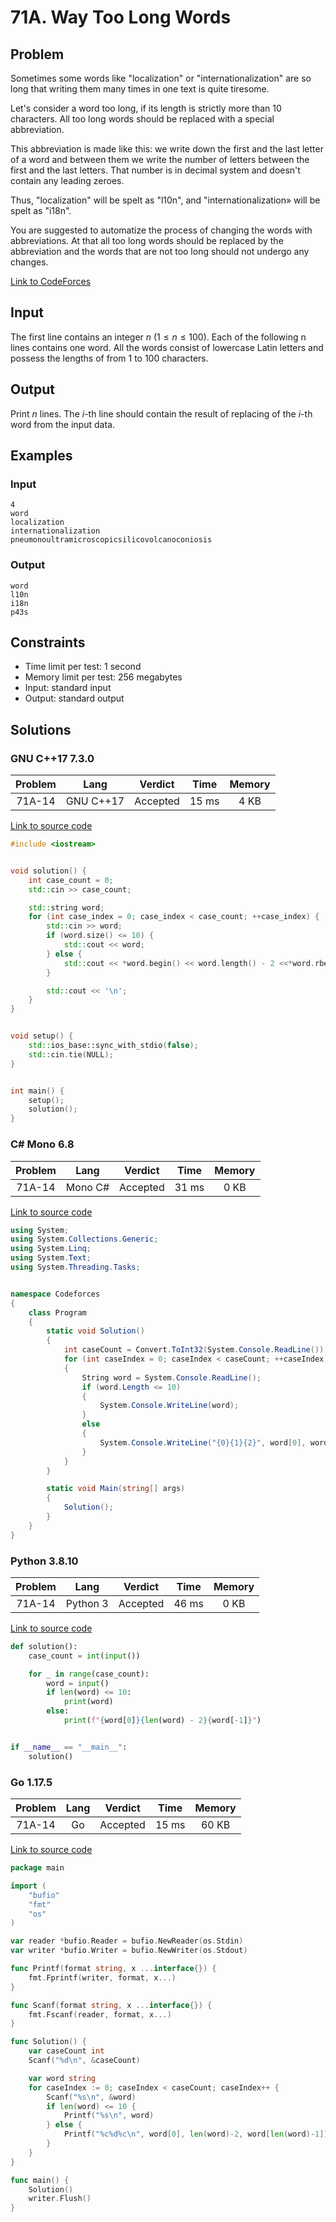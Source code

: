 # 71A. Way Too Long Words

## Problem

Sometimes some words like "localization" or "internationalization" are so long that writing them many times in one text is quite tiresome.

Let's consider a word too long, if its length is strictly more than 10 characters. All too long words should be replaced with a special abbreviation.

This abbreviation is made like this: we write down the first and the last letter of a word and between them we write the number of letters between the first and the last letters. That number is in decimal system and doesn't contain any leading zeroes.

Thus, "localization" will be spelt as "l10n", and "internationalization» will be spelt as "i18n".

You are suggested to automatize the process of changing the words with abbreviations. At that all too long words should be replaced by the abbreviation and the words that are not too long should not undergo any changes.

[Link to CodeForces](https://codeforces.com/problemset/problem/71/A)

## Input

The first line contains an integer $n$ ($1 \leq n \leq 100$). Each of the following n lines contains one word. All the words consist of lowercase Latin letters and possess the lengths of from 1 to 100 characters.

## Output

Print $n$ lines. The $i$-th line should contain the result of replacing of the $i$-th word from the input data.


## Examples

### Input

```
4
word
localization
internationalization
pneumonoultramicroscopicsilicovolcanoconiosis
```

### Output

```
word
l10n
i18n
p43s
```

## Constraints

  - Time limit per test: 1 second
  - Memory limit per test: 256 megabytes
  - Input: standard input
  - Output: standard output

## Solutions

### GNU C++17 7.3.0

| Problem |    Lang   |  Verdict | Time  | Memory |
|:-------:|:---------:|:--------:|:-----:|:------:|
|  71A-14 | GNU C++17 | Accepted | 15 ms |  4 KB  |

[Link to source code](solution.cpp)

```c++
#include <iostream>


void solution() {
    int case_count = 0;
    std::cin >> case_count;

    std::string word;
    for (int case_index = 0; case_index < case_count; ++case_index) {
        std::cin >> word;
        if (word.size() <= 10) {
            std::cout << word;
        } else {
            std::cout << *word.begin() << word.length() - 2 <<*word.rbegin();
        }

        std::cout << '\n';
    }
}


void setup() {
    std::ios_base::sync_with_stdio(false);
    std::cin.tie(NULL);
}


int main() {
    setup();
    solution();
}
```

### C# Mono 6.8

| Problem |    Lang   |  Verdict | Time  | Memory |
|:-------:|:---------:|:--------:|:-----:|:------:|
|  71A-14 |  Mono C#  | Accepted | 31 ms |  0 KB  |

[Link to source code](solution.cs)

```c#
using System;
using System.Collections.Generic;
using System.Linq;
using System.Text;
using System.Threading.Tasks;


namespace Codeforces
{
    class Program
    {
        static void Solution()
        {
            int caseCount = Convert.ToInt32(System.Console.ReadLine());
            for (int caseIndex = 0; caseIndex < caseCount; ++caseIndex)
            {
                String word = System.Console.ReadLine();
                if (word.Length <= 10)
                {
                    System.Console.WriteLine(word);
                }
                else
                {
                    System.Console.WriteLine("{0}{1}{2}", word[0], word.Length - 2, word[word.Length - 1]);
                }
            }
        }

        static void Main(string[] args)
        {
            Solution();
        }
    }
}
```

### Python 3.8.10

| Problem |    Lang   |  Verdict | Time  | Memory |
|:-------:|:---------:|:--------:|:-----:|:------:|
|  71A-14 |  Python 3 | Accepted | 46 ms |  0 KB  |

[Link to source code](solution.py)

```python
def solution():
	case_count = int(input())

	for _ in range(case_count):
		word = input()
		if len(word) <= 10:
			print(word)
		else:
			print(f"{word[0]}{len(word) - 2}{word[-1]}")


if __name__ == "__main__":
	solution()
```

### Go 1.17.5

| Problem |    Lang   |  Verdict | Time  | Memory |
|:-------:|:---------:|:--------:|:-----:|:------:|
|  71A-14 |    Go     | Accepted | 15 ms | 60 KB  |

[Link to source code](solution.go)

```go
package main

import (
	"bufio"
	"fmt"
	"os"
)

var reader *bufio.Reader = bufio.NewReader(os.Stdin)
var writer *bufio.Writer = bufio.NewWriter(os.Stdout)

func Printf(format string, x ...interface{}) {
	fmt.Fprintf(writer, format, x...)
}

func Scanf(format string, x ...interface{}) {
	fmt.Fscanf(reader, format, x...)
}

func Solution() {
	var caseCount int
	Scanf("%d\n", &caseCount)

	var word string
	for caseIndex := 0; caseIndex < caseCount; caseIndex++ {
		Scanf("%s\n", &word)
		if len(word) <= 10 {
			Printf("%s\n", word)
		} else {
			Printf("%c%d%c\n", word[0], len(word)-2, word[len(word)-1])
		}
	}
}

func main() {
	Solution()
	writer.Flush()
}
```
